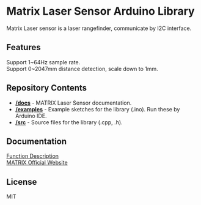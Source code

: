# Matrix Laser Sensor Arduino Library
Matrix Laser sensor is a laser rangefinder, 
communicate by I2C interface.
## Features
Support 1~64Hz sample rate. <br>
Support 0~2047mm distance detection, scale down to 1mm.
## Repository Contents
* [**/docs**](./docs) - MATRIX Laser Sensor documentation.
* [**/examples**](./examples) - Example sketches for the library (.ino). Run these by Arduino IDE.
* [**/src**](./src) - Source files for the library (.cpp, .h).

## Documentation
[Function Description](https://matrix-robotics.github.io/MatrixLaserSensor/) <br>
[MATRIX Official Website](https://matrixrobotics.com/)
## License
MIT
